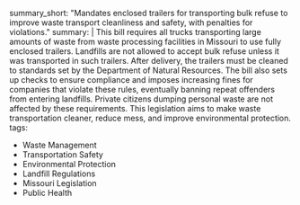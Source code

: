 summary_short: "Mandates enclosed trailers for transporting bulk refuse to improve waste transport cleanliness and safety, with penalties for violations."
summary: |
  This bill requires all trucks transporting large amounts of waste from waste processing facilities in Missouri to use fully enclosed trailers. Landfills are not allowed to accept bulk refuse unless it was transported in such trailers. After delivery, the trailers must be cleaned to standards set by the Department of Natural Resources. The bill also sets up checks to ensure compliance and imposes increasing fines for companies that violate these rules, eventually banning repeat offenders from entering landfills. Private citizens dumping personal waste are not affected by these requirements. This legislation aims to make waste transportation cleaner, reduce mess, and improve environmental protection.
tags:
  - Waste Management
  - Transportation Safety
  - Environmental Protection
  - Landfill Regulations
  - Missouri Legislation
  - Public Health
